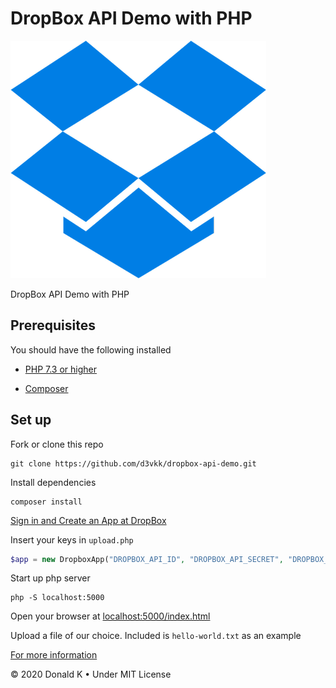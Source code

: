 # DropBox API Demo with PHP

![DropBox Logo](https://github.com/d3vkk/dropbox-api-demo/blob/master/dropbox-logo.png)

DropBox API Demo with PHP

## Prerequisites
You should have the following installed

- [PHP 7.3 or higher](https://php.net/)

- [Composer](https://getcomposer.org/doc/00-intro.md#installation-linux-unix-macos)

## Set up

Fork or clone this repo
```
git clone https://github.com/d3vkk/dropbox-api-demo.git
```

Install dependencies
```
composer install
```

[Sign in and Create an App at DropBox](https://www.dropbox.com/developers)

Insert your keys in `upload.php`
```php
$app = new DropboxApp("DROPBOX_API_ID", "DROPBOX_API_SECRET", "DROPBOX_API_KEY");
```

Start up php server
```
php -S localhost:5000
```

Open your browser at [localhost:5000/index.html](http://localhost:5000/index.html)

Upload a file of our choice. Included is `hello-world.txt` as an example

[For more information](https://github.com/kunalvarma05/dropbox-php-sdk/wiki/Getting%20Started)

© 2020 Donald K • Under MIT License
